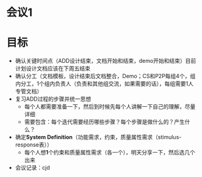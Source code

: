# 会议1

# 目标

- 确认关键时间点（ADD设计结束，文档开始和结束，demo开始和结束）目前计划设计文档应该在下周五结束
- 确认分工（文档模板，设计结束后文档整合，Demo；CS和P2P每组4个，组内分工，1个组内负责人（负责和其他组交流，如果需要的话），每组需要1人专管文档）
- 复习ADD过程的步骤并统一思想
  - 每个人都需要准备一下，然后到时候先每个人讲解一下自己的理解，尽量详细
  - 需要包含：每个迭代需要经历哪些步骤？每个步骤是做什么的？产生什么？
- 确定**System Definition**（功能需求，约束，质量属性需求（stimulus-response表）） 
  - 每个人想**1**个约束和质量属性需求（各一个），明天分享一下，然后选几个出来
- 会议记录：cjd